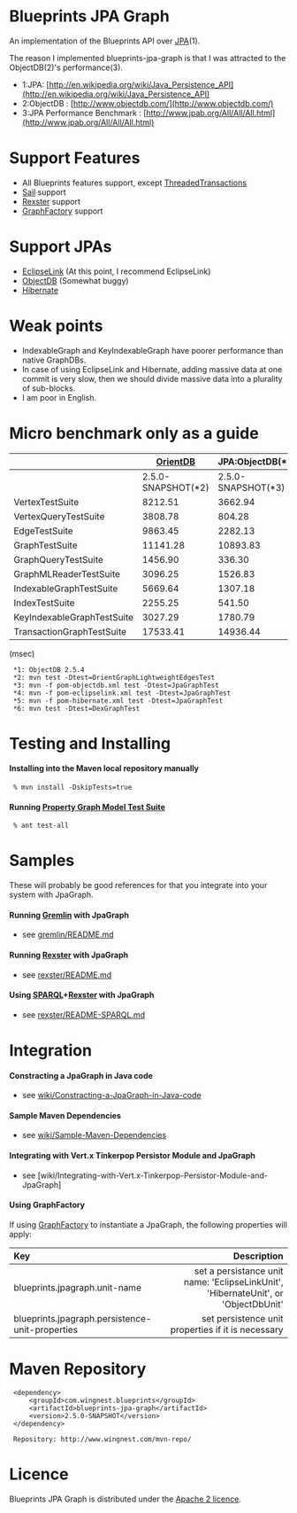 Blueprints JPA Graph
====================

 An implementation of the Blueprints API over [JPA](http://en.wikipedia.org/wiki/Java_Persistence_API)(1).
 
The reason I implemented blueprints-jpa-graph is that I was attracted to the ObjectDB(2)'s performance(3).


* 1:JPA: [http://en.wikipedia.org/wiki/Java_Persistence_API](http://en.wikipedia.org/wiki/Java_Persistence_API)
* 2:ObjectDB : [http://www.objectdb.com/](http://www.objectdb.com/)
* 3:JPA Performance Benchmark : [http://www.jpab.org/All/All/All.html](http://www.jpab.org/All/All/All.html)

Support Features
==================

* All Blueprints features support, except [ThreadedTransactions](https://groups.google.com/d/msg/gremlin-users/6ys0OnNPk2s/wxF_TjoZ_S0J)
* [Sail](https://github.com/tinkerpop/blueprints/wiki/Sail-Implementation) support 
* [Rexster](https://github.com/tinkerpop/rexster/wiki) support
* [GraphFactory](https://github.com/tinkerpop/blueprints/wiki/Implementations#graphfactory-support) support

Support JPAs
==================
* [EclipseLink](http://www.eclipse.org/eclipselink/)  (At this point, I recommend EclipseLink)
* [ObjectDB](http://www.objectdb.com/) (Somewhat buggy)
* [Hibernate](http://hibernate.org/)

Weak points
========
* IndexableGraph and KeyIndexableGraph have poorer performance than native GraphDBs.
* In case of using EclipseLink and Hibernate, adding massive data at one commit is very slow, then we should divide massive data into a plurality of sub-blocks.
* I am poor in English.

Micro benchmark only as a guide
===============================


|                            |   [OrientDB](http://www.orientechnologies.com/orientdb/)   | JPA:ObjectDB(*1)| JPA:EclipseLink+Derby|  JPA:Hibernate+Derby |   [DEX](http://www.sparsity-technologies.com/dex)        |
|:---------------------------|--------------|-----------------|----------------------|----------------------|-------------:|
|                            |  2.5.0-SNAPSHOT(*2)   |  2.5.0-SNAPSHOT(*3) |     2.5.0-SNAPSHOT(*4)   |    2.5.0-SNAPSHOT(*5)    |   2.4.0(*6)  |
| VertexTestSuite            |  8212.51     |     3662.94     |       4001.32        |      7233.31         |   5051.43    |
| VertexQueryTestSuite       |  3808.78     |      804.28     |        762.79        |      1943.51         |   1482.64    |
| EdgeTestSuite              |  9863.45     |     2282.13     |       2386.27        |      5482.16         |   4416.40    |
| GraphTestSuite             | 11141.28     |    10893.83     |       8591.78        |     15962.46         |   5631.75    |
| GraphQueryTestSuite        |  1456.90     |      336.30     |        357.44        |      1585.12         |    633.13    |
| GraphMLReaderTestSuite     |  3096.25     |     1526.83     |       1581.42        |      3710.91         |   2771.08    |
| IndexableGraphTestSuite    |  5669.64     |     1307.18     |       1176.68        |      3099.10         |     -        |
| IndexTestSuite             |  2255.25     |      541.50     |        526.15        |      1345.00         |     -        |
| KeyIndexableGraphTestSuite |  3027.29     |     1780.79     |       2209.91        |      5404.79         |     -        |
| TransactionGraphTestSuite  | 17533.41     |    14936.44     |      22549.49        |     36736.34         |     -        |
(msec)

     *1: ObjectDB 2.5.4
     *2: mvn test -Dtest=OrientGraphLightweightEdgesTest
     *3: mvn -f pom-objectdb.xml test -Dtest=JpaGraphTest
     *4: mvn -f pom-eclipselink.xml test -Dtest=JpaGraphTest
     *5: mvn -f pom-hibernate.xml test -Dtest=JpaGraphTest
     *6: mvn test -Dtest=DexGraphTest


Testing and Installing
======================

#### Installing into the Maven local repository manually

     % mvn install -DskipTests=true

#### Running [Property Graph Model Test Suite](https://github.com/tinkerpop/blueprints/wiki/Property-Graph-Model-Test-Suite)


     % ant test-all

Samples
========
These will probably be good references for that you integrate into your system with JpaGraph.

#### Running [Gremlin](https://github.com/tinkerpop/gremlin/wiki) with JpaGraph

* see [gremlin/README.md](gremlin/README.md)

#### Running [Rexster](https://github.com/tinkerpop/rexster/wiki) with JpaGraph

* see [rexster/README.md](rexster/README.md)

#### Using [SPARQL](http://en.wikipedia.org/wiki/SPARQL)+[Rexster](https://github.com/tinkerpop/rexster/wiki) with JpaGraph

* see [rexster/README-SPARQL.md](rexster/README-SPARQL.md)

Integration
===========

#### Constracting a JpaGraph in Java code

* see [wiki/Constracting-a-JpaGraph-in-Java-code](https://github.com/sgougi/blueprints-jpa-graph/wiki/Constracting-a-JpaGraph-in-Java-code)

#### Sample Maven Dependencies

* see [wiki/Sample-Maven-Dependencies](https://github.com/sgougi/blueprints-jpa-graph/wiki/Sample-Maven-Dependencies)

#### Integrating with Vert.x Tinkerpop Persistor Module and JpaGraph

* see [wiki/Integrating-with-Vert.x-Tinkerpop-Persistor-Module-and-JpaGraph]

#### Using GraphFactory

If using [GraphFactory](https://github.com/tinkerpop/blueprints/wiki/Code-Examples#use-graphfactory) to instantiate a JpaGraph, the following properties will apply:

|            Key                                                                         |   Description                         |
|:---------------------------------------------|----------------------------------------------------------------------------------------------------------------------------------:|
|           blueprints.jpagraph.unit-name    |     set  a persistance unit name:  'EclipseLinkUnit', 'HibernateUnit', or  'ObjectDbUnit'          |
|   blueprints.jpagraph.persistence-unit-properties | set persistence unit properties if it is necessary   |


Maven Repository
==================

     <dependency>
         <groupId>com.wingnest.blueprints</groupId>
         <artifactId>blueprints-jpa-graph</artifactId>
         <version>2.5.0-SNAPSHOT</version>
     </dependency>

     Repository: http://www.wingnest.com/mvn-repo/ 

Licence
========
Blueprints JPA Graph is distributed under the [Apache 2 licence](http://www.apache.org/licenses/LICENSE-2.0.html).
 
